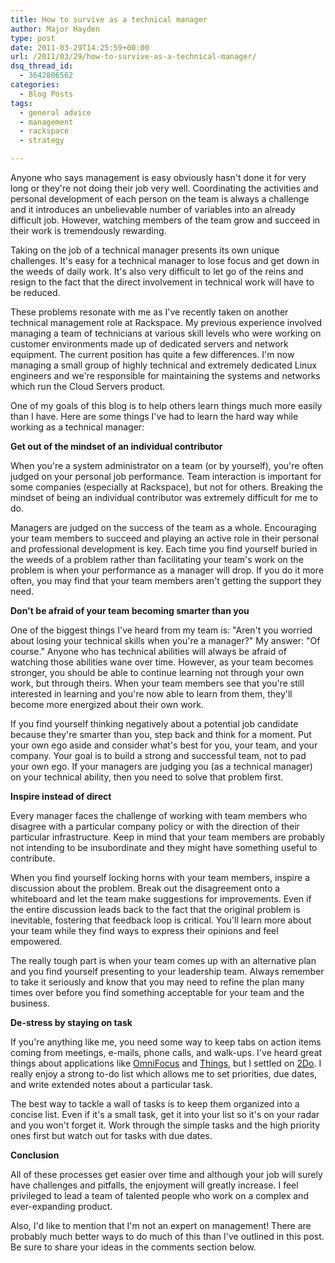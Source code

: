 ```yaml
---
title: How to survive as a technical manager
author: Major Hayden
type: post
date: 2011-03-29T14:25:59+00:00
url: /2011/03/29/how-to-survive-as-a-technical-manager/
dsq_thread_id:
  - 3642806562
categories:
  - Blog Posts
tags:
  - general advice
  - management
  - rackspace
  - strategy

---
```

Anyone who says management is easy obviously hasn't done it for very long or they're not doing their job very well. Coordinating the activities and personal development of each person on the team is always a challenge and it introduces an unbelievable number of variables into an already difficult job. However, watching members of the team grow and succeed in their work is tremendously rewarding.

Taking on the job of a technical manager presents its own unique challenges. It's easy for a technical manager to lose focus and get down in the weeds of daily work. It's also very difficult to let go of the reins and resign to the fact that the direct involvement in technical work will have to be reduced.

These problems resonate with me as I've recently taken on another technical management role at Rackspace. My previous experience involved managing a team of technicians at various skill levels who were working on customer environments made up of dedicated servers and network equipment. The current position has quite a few differences. I'm now managing a small group of highly technical and extremely dedicated Linux engineers and we're responsible for maintaining the systems and networks which run the Cloud Servers product.

One of my goals of this blog is to help others learn things much more easily than I have. Here are some things I've had to learn the hard way while working as a technical manager:

**Get out of the mindset of an individual contributor**

When you're a system administrator on a team (or by yourself), you're often judged on your personal job performance. Team interaction is important for some companies (especially at Rackspace), but not for others. Breaking the mindset of being an individual contributor was extremely difficult for me to do.

Managers are judged on the success of the team as a whole. Encouraging your team members to succeed and playing an active role in their personal and professional development is key. Each time you find yourself buried in the weeds of a problem rather than facilitating your team's work on the problem is when your performance as a manager will drop. If you do it more often, you may find that your team members aren't getting the support they need.

**Don't be afraid of your team becoming smarter than you**

One of the biggest things I've heard from my team is: "Aren't you worried about losing your technical skills when you're a manager?" My answer: "Of course." Anyone who has technical abilities will always be afraid of watching those abilities wane over time. However, as your team becomes stronger, you should be able to continue learning not through your own work, but through theirs. When your team members see that you're still interested in learning and you're now able to learn from them, they'll become more energized about their own work.

If you find yourself thinking negatively about a potential job candidate because they're smarter than you, step back and think for a moment. Put your own ego aside and consider what's best for you, your team, and your company. Your goal is to build a strong and successful team, not to pad your own ego. If your managers are judging you (as a technical manager) on your technical ability, then you need to solve that problem first.

**Inspire instead of direct**

Every manager faces the challenge of working with team members who disagree with a particular company policy or with the direction of their particular infrastructure. Keep in mind that your team members are probably not intending to be insubordinate and they might have something useful to contribute.

When you find yourself locking horns with your team members, inspire a discussion about the problem. Break out the disagreement onto a whiteboard and let the team make suggestions for improvements. Even if the entire discussion leads back to the fact that the original problem is inevitable, fostering that feedback loop is critical. You'll learn more about your team while they find ways to express their opinions and feel empowered.

The really tough part is when your team comes up with an alternative plan and you find yourself presenting to your leadership team. Always remember to take it seriously and know that you may need to refine the plan many times over before you find something acceptable for your team and the business.

**De-stress by staying on task**

If you're anything like me, you need some way to keep tabs on action items coming from meetings, e-mails, phone calls, and walk-ups. I've heard great things about applications like [OmniFocus][1] and [Things][2], but I settled on [2Do][3]. I really enjoy a strong to-do list which allows me to set priorities, due dates, and write extended notes about a particular task.

The best way to tackle a wall of tasks is to keep them organized into a concise list. Even if it's a small task, get it into your list so it's on your radar and you won't forget it. Work through the simple tasks and the high priority ones first but watch out for tasks with due dates.

**Conclusion**

All of these processes get easier over time and although your job will surely have challenges and pitfalls, the enjoyment will greatly increase. I feel privileged to lead a team of talented people who work on a complex and ever-expanding product.

Also, I'd like to mention that I'm not an expert on management! There are probably much better ways to do much of this than I've outlined in this post. Be sure to share your ideas in the comments section below.

 [1]: http://www.omnigroup.com/products/omnifocus/
 [2]: http://culturedcode.com/things/
 [3]: http://2doapp.com/
